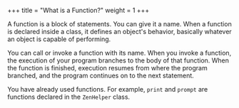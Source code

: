 +++
title = "What is a Function?"
weight = 1
+++

A function is a block of statements. You can give it a name. When a function is
declared inside a class, it defines an object's behavior, basically whatever an
object is capable of performing.

You can call or invoke a function with its name. When you invoke a function, the
execution of your program branches to the body of that function. When the function
is finished, execution resumes from where the program branched, and the program
continues on to the next statement.

You have already used functions. For example, `print` and `prompt` are
functions declared in the `ZenHelper` class.